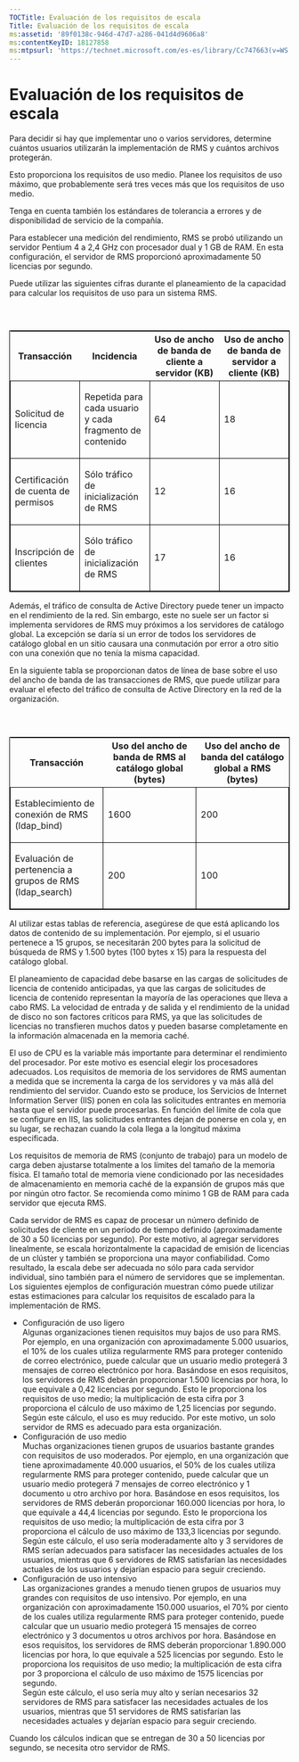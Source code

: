 ```yaml
---
TOCTitle: Evaluación de los requisitos de escala
Title: Evaluación de los requisitos de escala
ms:assetid: '89f0138c-946d-47d7-a286-041d4d9606a8'
ms:contentKeyID: 18127858
ms:mtpsurl: 'https://technet.microsoft.com/es-es/library/Cc747663(v=WS.10)'
---
```


Evaluación de los requisitos de escala
======================================

Para decidir si hay que implementar uno o varios servidores, determine cuántos usuarios utilizarán la implementación de RMS y cuántos archivos protegerán.

Esto proporciona los requisitos de uso medio. Planee los requisitos de uso máximo, que probablemente será tres veces más que los requisitos de uso medio.

Tenga en cuenta también los estándares de tolerancia a errores y de disponibilidad de servicio de la compañía.

Para establecer una medición del rendimiento, RMS se probó utilizando un servidor Pentium 4 a 2,4 GHz con procesador dual y 1 GB de RAM. En esta configuración, el servidor de RMS proporcionó aproximadamente 50 licencias por segundo.

Puede utilizar las siguientes cifras durante el planeamiento de la capacidad para calcular los requisitos de uso para un sistema RMS.

###  

<p> </p>
<table style="border:1px solid black;">
<colgroup>
<col width="25%" />
<col width="25%" />
<col width="25%" />
<col width="25%" />
</colgroup>
<thead>
<tr class="header">
<th>Transacción</th>
<th>Incidencia</th>
<th>Uso de ancho de banda de cliente a servidor (KB)</th>
<th>Uso de ancho de banda de servidor a cliente (KB)</th>
</tr>
</thead>
<tbody>
<tr class="odd">
<td style="border:1px solid black;"><p>Solicitud de licencia</p></td>
<td style="border:1px solid black;"><p>Repetida para cada usuario y cada fragmento de contenido</p></td>
<td style="border:1px solid black;"><p>64</p></td>
<td style="border:1px solid black;"><p>18</p></td>
</tr>
<tr class="even">
<td style="border:1px solid black;"><p>Certificación de cuenta de permisos</p></td>
<td style="border:1px solid black;"><p>Sólo tráfico de inicialización de RMS</p></td>
<td style="border:1px solid black;"><p>12</p></td>
<td style="border:1px solid black;"><p>16</p></td>
</tr>
<tr class="odd">
<td style="border:1px solid black;"><p>Inscripción de clientes</p></td>
<td style="border:1px solid black;"><p>Sólo tráfico de inicialización de RMS</p></td>
<td style="border:1px solid black;"><p>17</p></td>
<td style="border:1px solid black;"><p>16</p></td>
</tr>
</tbody>
</table>
  
Además, el tráfico de consulta de Active Directory puede tener un impacto en el rendimiento de la red. Sin embargo, este no suele ser un factor si implementa servidores de RMS muy próximos a los servidores de catálogo global. La excepción se daría si un error de todos los servidores de catálogo global en un sitio causara una conmutación por error a otro sitio con una conexión que no tenía la misma capacidad.
  
En la siguiente tabla se proporcionan datos de línea de base sobre el uso del ancho de banda de las transacciones de RMS, que puede utilizar para evaluar el efecto del tráfico de consulta de Active Directory en la red de la organización.
  
###  

<p> </p>
<table style="border:1px solid black;">
<colgroup>
<col width="33%" />
<col width="33%" />
<col width="33%" />
</colgroup>
<thead>
<tr class="header">
<th>Transacción</th>
<th>Uso del ancho de banda de RMS al catálogo global (bytes)</th>
<th>Uso del ancho de banda del catálogo global a RMS (bytes)</th>
</tr>
</thead>
<tbody>
<tr class="odd">
<td style="border:1px solid black;"><p>Establecimiento de conexión de RMS (ldap_bind)</p></td>
<td style="border:1px solid black;"><p>1600</p></td>
<td style="border:1px solid black;"><p>200</p></td>
</tr>
<tr class="even">
<td style="border:1px solid black;"><p>Evaluación de pertenencia a grupos de RMS (ldap_search)</p></td>
<td style="border:1px solid black;"><p>200</p></td>
<td style="border:1px solid black;"><p>100</p></td>
</tr>
</tbody>
</table>
  
Al utilizar estas tablas de referencia, asegúrese de que está aplicando los datos de contenido de su implementación. Por ejemplo, si el usuario pertenece a 15 grupos, se necesitarán 200 bytes para la solicitud de búsqueda de RMS y 1.500 bytes (100 bytes x 15) para la respuesta del catálogo global.
  
El planeamiento de capacidad debe basarse en las cargas de solicitudes de licencia de contenido anticipadas, ya que las cargas de solicitudes de licencia de contenido representan la mayoría de las operaciones que lleva a cabo RMS. La velocidad de entrada y de salida y el rendimiento de la unidad de disco no son factores críticos para RMS, ya que las solicitudes de licencias no transfieren muchos datos y pueden basarse completamente en la información almacenada en la memoria caché.
  
El uso de CPU es la variable más importante para determinar el rendimiento del procesador. Por este motivo es esencial elegir los procesadores adecuados. Los requisitos de memoria de los servidores de RMS aumentan a medida que se incrementa la carga de los servidores y va más allá del rendimiento del servidor. Cuando esto se produce, los Servicios de Internet Information Server (IIS) ponen en cola las solicitudes entrantes en memoria hasta que el servidor puede procesarlas. En función del límite de cola que se configure en IIS, las solicitudes entrantes dejan de ponerse en cola y, en su lugar, se rechazan cuando la cola llega a la longitud máxima especificada.
  
Los requisitos de memoria de RMS (conjunto de trabajo) para un modelo de carga deben ajustarse totalmente a los límites del tamaño de la memoria física. El tamaño total de memoria viene condicionado por las necesidades de almacenamiento en memoria caché de la expansión de grupos más que por ningún otro factor. Se recomienda como mínimo 1 GB de RAM para cada servidor que ejecuta RMS.
  
Cada servidor de RMS es capaz de procesar un número definido de solicitudes de cliente en un período de tiempo definido (aproximadamente de 30 a 50 licencias por segundo). Por este motivo, al agregar servidores linealmente, se escala horizontalmente la capacidad de emisión de licencias de un clúster y también se proporciona una mayor confiabilidad. Como resultado, la escala debe ser adecuada no sólo para cada servidor individual, sino también para el número de servidores que se implementan. Los siguientes ejemplos de configuración muestran cómo puede utilizar estas estimaciones para calcular los requisitos de escalado para la implementación de RMS.
  
-   Configuración de uso ligero  
    Algunas organizaciones tienen requisitos muy bajos de uso para RMS. Por ejemplo, en una organización con aproximadamente 5.000 usuarios, el 10% de los cuales utiliza regularmente RMS para proteger contenido de correo electrónico, puede calcular que un usuario medio protegerá 3 mensajes de correo electrónico por hora. Basándose en esos requisitos, los servidores de RMS deberán proporcionar 1.500 licencias por hora, lo que equivale a 0,42 licencias por segundo. Esto le proporciona los requisitos de uso medio; la multiplicación de esta cifra por 3 proporciona el cálculo de uso máximo de 1,25 licencias por segundo.  
    Según este cálculo, el uso es muy reducido. Por este motivo, un solo servidor de RMS es adecuado para esta organización.  
-   Configuración de uso medio  
    Muchas organizaciones tienen grupos de usuarios bastante grandes con requisitos de uso moderados. Por ejemplo, en una organización que tiene aproximadamente 40.000 usuarios, el 50% de los cuales utiliza regularmente RMS para proteger contenido, puede calcular que un usuario medio protegerá 7 mensajes de correo electrónico y 1 documento u otro archivo por hora. Basándose en esos requisitos, los servidores de RMS deberán proporcionar 160.000 licencias por hora, lo que equivale a 44,4 licencias por segundo. Esto le proporciona los requisitos de uso medio; la multiplicación de esta cifra por 3 proporciona el cálculo de uso máximo de 133,3 licencias por segundo.  
    Según este cálculo, el uso sería moderadamente alto y 3 servidores de RMS serían adecuados para satisfacer las necesidades actuales de los usuarios, mientras que 6 servidores de RMS satisfarían las necesidades actuales de los usuarios y dejarían espacio para seguir creciendo.  
-   Configuración de uso intensivo  
    Las organizaciones grandes a menudo tienen grupos de usuarios muy grandes con requisitos de uso intensivo. Por ejemplo, en una organización con aproximadamente 150.000 usuarios, el 70% por ciento de los cuales utiliza regularmente RMS para proteger contenido, puede calcular que un usuario medio protegerá 15 mensajes de correo electrónico y 3 documentos u otros archivos por hora. Basándose en esos requisitos, los servidores de RMS deberán proporcionar 1.890.000 licencias por hora, lo que equivale a 525 licencias por segundo. Esto le proporciona los requisitos de uso medio; la multiplicación de esta cifra por 3 proporciona el cálculo de uso máximo de 1575 licencias por segundo.  
    Según este cálculo, el uso sería muy alto y serían necesarios 32 servidores de RMS para satisfacer las necesidades actuales de los usuarios, mientras que 51 servidores de RMS satisfarían las necesidades actuales y dejarían espacio para seguir creciendo.
  
Cuando los cálculos indican que se entregan de 30 a 50 licencias por segundo, se necesita otro servidor de RMS.
